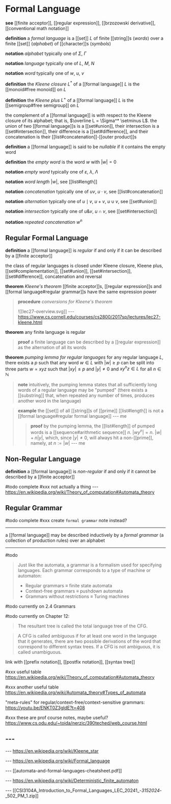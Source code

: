 # Formal Language

**see** [[finite acceptor]], [[regular expression]], [[brzozowski derivative]], [[conventional math notation]]

**definition** a _formal language_ is a [[set]] $L$ of finite [[string]]s (_words_) over a finite [[set]] (_alphabet_) of [[character]]s (_symbols_)

**notation** _alphabet_ typically one of $\Sigma$, $\Gamma$

**notation** _language_ typically one of $L$, $M$, $N$

**notation** _word_ typically one of $w$, $u$, $v$

**definition** the _Kleene closure_ $L^*$ of a [[formal language]] $L$ is the [[monoid#free monoid]] on $L$

**definition** the _Kleene plus_ $L^+$ of a [[formal language]] $L$ is the [[semigroup#free semigroup]] on $L$

the complement of a [[formal language]] is with respect to the Kleene closure of its alphabet; that is, $\overline L = \Sigma^* \setminus L$. the union of two [[formal language]]s is a [[set#union]], their intersection is a [[set#intersection]], their difference is a [[set#difference]], and their concatenation is their [[list#concatenation]]-[[outer product]]s

**definition** a [[formal language]] is said to be _nullable_ if it contains the empty word

**definition** the _empty word_ is the word $w$ with $|w| = 0$

**notation** _empty word_ typically one of $\varepsilon$, $\lambda$, $\Lambda$

**notation** _word length_ $|w|$, see [[list#length]]

**notation** _concatenation_ typically one of $uv$, $u \cdot v$, see [[list#concatenation]]

**notation** _alternation_ typically one of $u \mid v$, $u + v$, $u \cup v$, see [[set#union]]

**notation** _intersection_ typically one of $u \& v$, $u \cap v$, see [[set#intersection]]

**notation** _repeated concatenation_ $w^n$

## Regular Formal Language

**definition** a [[formal language]] is _regular_ if and only if it can be described by a [[finite acceptor]]

the class of regular languages is closed under Kleene closure, Kleene plus, [[set#complementation]], [[set#union]], [[set#intersection]], [[set#difference]], concatenation and reversal

**theorem** _Kleene's theorem_ [[finite acceptor]]s, [[regular expression]]s and [[formal language#regular grammar]]s have the same expression power

> **procedure** _conversions for Kleene's theorem_
>
> ![[lec27-overview.svg]] --- <https://www.cs.cornell.edu/courses/cs2800/2017sp/lectures/lec27-kleene.html>

**theorem** any finite language is regular

> **proof** a finite language can be described by a [[regular expression]] as the alternation of all its words

**theorem** _pumping lemma for regular languages_ for any regular language $L$, there exists a $p$ such that any word $w \in L$ with $|w| \geq p$ can be split into three parts $w = xyz$ such that $|xy| \leq p$ and $|y| \ne 0$ and $xy^nz \in L$ for all $n \in \mathbb N$

> **note** intuitively, the pumping lemma states that all sufficiently long words of a regular language may be "pumped" (there exists a [[substring]] that, when repeated any number of times, produces another word in the language)

> **example** the [[set]] of all [[string]]s of [[prime]] [[list#length]] is not a [[formal language#regular formal language]] --- me
>
> > **proof** by the pumping lemma, the [[list#length]] of pumped words is a [[sequence#arithmetic sequence]] $n.\ |wy^n| = n.\ |w| + n|y|$, which, since $|y| \ne 0$, will always hit a non-[[prime]], namely, at $n := |w|$ --- me

## Non-Regular Language

**definition** a [[formal language]] is _non-regular_ if and only if it cannot be described by a [[finite acceptor]]

#todo complete #xxx not actually a thing --- <https://en.wikipedia.org/wiki/Theory_of_computation#Automata_theory>

## Regular Grammar

#todo complete #xxx create `formal grammar` note instead?

---

a [[formal language]] may be described inductively by a _formal grammar_ (a collection of production rules) over an alphabet

---

#todo

> Just like the automata, a grammar is a formalism used for specifying languages. Each grammar corresponds to a type of machine or automaton:
>
> - Regular grammars ≡ finite state automata
> - Context-free grammars ≡ pushdown automata
> - Grammars without restrictions ≡ Turing machines

#todo currently on 2.4 Grammars

#todo currently on Chapter 12:

> The resultant tree is called the total language tree of the CFG.

> A CFG is called ambiguous if for at least one word in the language that it
> generates, there are two possible derivations of the word that correspond
> to different syntax trees. If a CFG is not ambiguous, it is called
> unambiguous.

link with [[prefix notation]], [[postfix notation]], [[syntax tree]]

#xxx useful table <https://en.wikipedia.org/wiki/Theory_of_computation#Automata_theory>

#xxx another useful table <https://en.wikipedia.org/wiki/Automata_theory#Types_of_automata>

"meta-rules" for regular/context-free/context-sensitive grammars: <https://youtu.be/ENKT0Z3gldE?t=408>

#xxx these are prof course notes, maybe useful? <https://www.cs.odu.edu/~toida/nerzic/390teched/web_course.html>

## ---

--- <https://en.wikipedia.org/wiki/Kleene_star>

--- <https://en.wikipedia.org/wiki/Formal_language>

--- [[automata-and-formal-languages-cheatsheet.pdf]]

--- <https://en.wikipedia.org/wiki/Deterministic_finite_automaton>

--- [[CSI3104A_Introduction_to_Formal_Languages_LEC_20241_-_3152024_-_502_PM_1.zip]]
